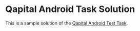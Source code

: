 # Qapital Android Task Solution
This is a sample solution of the [Qapital Android Test Task](https://github.com/qapital/android-test-task).
